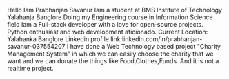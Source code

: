 Hello Iam Prabhanjan Savanur
Iam a student at BMS Institute of Technology Yalahanja Banglore
Doing my Engineering course in Information Science field
Iam a Full-stack developer with a love for open-source projects. Python enthusiast and web development aficionado.
Current Location: Yalahanka Banglore
Linkedin profile link:linkedin.com/in/prabhanjan-savanur-037554207
I have done a Web Technology based project "Charity Management System" in which we can easily choose the charity that we want
and we can donate the things like Food,Clothes,Funds. And it is not a realtime project.
